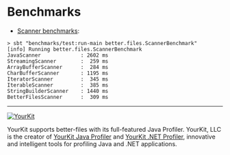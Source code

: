 Benchmarks
====
* [Scanner benchmarks](src/main/scala/better/files/Scanners.scala):
```
> sbt "benchmarks/test:run-main better.files.ScannerBenchmark"
[info] Running better.files.ScannerBenchmark 
JavaScanner	            : 2602 ms
StreamingScanner	    :  259 ms
ArrayBufferScanner	    :  284 ms
CharBufferScanner	    : 1195 ms
IteratorScanner	        :  345 ms
IterableScanner	        :  385 ms
StringBuilderScanner	: 1440 ms
BetterFilesScanner	    :  309 ms
```

----

[![YourKit](https://www.yourkit.com/images/yklogo.png)](https://www.yourkit.com/)

YourKit supports better-files with its full-featured Java Profiler. 
YourKit, LLC is the creator of [YourKit Java Profiler](https://www.yourkit.com/java/profiler/) and [YourKit .NET Profiler](https://www.yourkit.com/.net/profiler/), 
innovative and intelligent tools for profiling Java and .NET applications.
